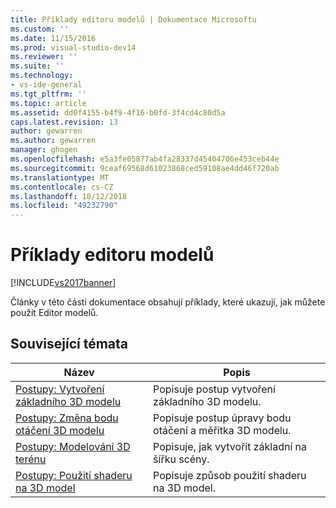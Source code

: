 ```yaml
---
title: Příklady editoru modelů | Dokumentace Microsoftu
ms.custom: ''
ms.date: 11/15/2016
ms.prod: visual-studio-dev14
ms.reviewer: ''
ms.suite: ''
ms.technology:
- vs-ide-general
ms.tgt_pltfrm: ''
ms.topic: article
ms.assetid: dd0f4155-b4f9-4f16-b0fd-3f4cd4c80d5a
caps.latest.revision: 13
author: gewarren
ms.author: gewarren
manager: ghogen
ms.openlocfilehash: e5a3fe05877ab4fa28337d45404706e453ceb44e
ms.sourcegitcommit: 9ceaf69568d61023868ced59108ae4dd46f720ab
ms.translationtype: MT
ms.contentlocale: cs-CZ
ms.lasthandoff: 10/12/2018
ms.locfileid: "49232790"
---
```

# <a name="model-editor-examples"></a>Příklady editoru modelů
[!INCLUDE[vs2017banner](../includes/vs2017banner.md)]

Články v této části dokumentace obsahují příklady, které ukazují, jak můžete použít Editor modelů.  
  
## <a name="related-topics"></a>Související témata  
  
|Název|Popis|  
|-----------|-----------------|  
|[Postupy: Vytvoření základního 3D modelu](../designers/how-to-create-a-basic-3-d-model.md)|Popisuje postup vytvoření základního 3D modelu.|  
|[Postupy: Změna bodu otáčení 3D modelu](../designers/how-to-modify-the-pivot-point-of-a-3-d-model.md)|Popisuje postup úpravy bodu otáčení a měřítka 3D modelu.|  
|[Postupy: Modelování 3D terénu](../designers/how-to-model-3-d-terrain.md)|Popisuje, jak vytvořit základní na šířku scény.|  
|[Postupy: Použití shaderu na 3D model](../designers/how-to-apply-a-shader-to-a-3-d-model.md)|Popisuje způsob použití shaderu na 3D model.|



